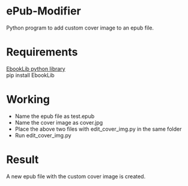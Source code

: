 # ePub-Modifier
Python program to add custom cover image to an epub file.

# Requirements
[EbookLib python library](https://pypi.org/project/EbookLib/) <br/>
pip install EbookLib

# Working
- Name the epub file as test.epub
- Name the cover image as cover.jpg
- Place the above two files with edit_cover_img.py in the same folder
- Run edit_cover_img.py

# Result
A new epub file with the custom cover image is created.
